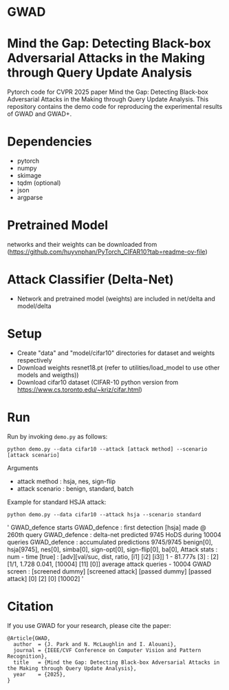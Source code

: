 # GWAD
# Mind the Gap: Detecting Black-box Adversarial Attacks in the Making through Query Update Analysis
Pytorch code for CVPR 2025 paper Mind the Gap: Detecting Black-box Adversarial Attacks in the Making through Query Update Analysis. This repository contains the demo code for reproducing the experimental results of GWAD and GWAD+. 

# Dependencies
- pytorch
- numpy
- skimage
- tqdm (optional)
- json
- argparse

# Pretrained Model
networks and their weights can be downloaded from (https://github.com/huyvnphan/PyTorch_CIFAR10?tab=readme-ov-file)

# Attack Classifier (Delta-Net)
- Network and pretrained model (weights) are included in net/delta and model/delta

# Setup 
- Create "data" and "model/cifar10" directories for dataset and weights respectively
- Download weights resnet18.pt (refer to utilities/load_model to use other models and weigths))
- Download cifar10 dataset (CIFAR-10 python version from https://www.cs.toronto.edu/~kriz/cifar.html)

# Run
Run by invoking `demo.py` as follows:

`python demo.py --data cifar10 --attack [attack method] --scenario [attack scenario]`

Arguments 
- attack method   : hsja, nes, sign-flip
- attack scenario : benign, standard, batch

Example for standard HSJA attack: 

`python demo.py --data cifar10 --attack hsja --scenario standard`

'
GWAD_defence starts
GWAD_defence : first detection [hsja] made @ 260th query
GWAD_defence : delta-net predicted 9745 HoDS during 10004 queries
GWAD_defence : accumulated predictions 9745/9745
benign[0], hsja[9745], nes[0], simba[0], sign-opt[0], sign-flip[0], ba[0],
Attack stats : num - time [true] : [adv][val/suc, dist, ratio, [i1] [i2] [i3]]
1 - 81.777s [3] : [2][1/1, 1.728 0.041, [10004] [11] [0]]
average attack queries - 10004
GWAD screen : [screened dummy] [screened attack] [passed dummy] [passed attack]
[0] [2] [0] [10002]
'

# Citation
If you use GWAD for your research, please cite the paper:
```
@Article{GWAD,
  author  = {J. Park and N. McLaughlin and I. Alouani},  
  journal = {IEEE/CVF Conference on Computer Vision and Pattern Recognition},
  title   = {Mind the Gap: Detecting Black-box Adversarial Attacks in the Making through Query Update Analysis},
  year    = {2025},
}
```
